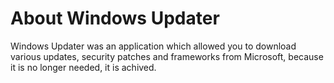 # About Windows Updater
Windows Updater was an application which allowed you to download various updates, security patches and frameworks from Microsoft, because it is no longer needed, it is achived.
